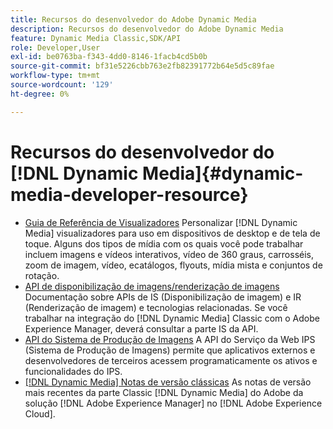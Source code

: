 ```yaml
---
title: Recursos do desenvolvedor do Adobe Dynamic Media
description: Recursos do desenvolvedor do Adobe Dynamic Media
feature: Dynamic Media Classic,SDK/API
role: Developer,User
exl-id: be0763ba-f343-4dd0-8146-1facb4cd5b0b
source-git-commit: bf31e5226cbb763e2fb82391772b64e5d5c89fae
workflow-type: tm+mt
source-wordcount: '129'
ht-degree: 0%

---
```


# Recursos do desenvolvedor do [!DNL Dynamic Media]{#dynamic-media-developer-resource}

* [Guia de Referência de Visualizadores](/help/aem-viewers-ref/homeviewers.md)<!-- (https://experienceleague.adobe.com/docs/dynamic-media-developer-resources/library/homeviewers.html?lang=pt-BR) -->
Personalizar [!DNL Dynamic Media] visualizadores para uso em dispositivos de desktop e de tela de toque. Alguns dos tipos de mídia com os quais você pode trabalhar incluem imagens e vídeos interativos, vídeo de 360 graus, carrosséis, zoom de imagem, vídeo, ecatálogos, flyouts, mídia mista e conjuntos de rotação.
* [API de disponibilização de imagens/renderização de imagens](/help/aem-is-ir-api/homeisir.md)<!-- (https://experienceleague.adobe.com/docs/dynamic-media-developer-resources/image-serving-api/homeisir.html?lang=pt-BR) -->
Documentação sobre APIs de IS (Disponibilização de imagem) e IR (Renderização de imagem) e tecnologias relacionadas. Se você trabalhar na integração do [!DNL Dynamic Media] Classic com o Adobe Experience Manager, deverá consultar a parte IS da API.
* [API do Sistema de Produção de Imagens](/help/aem-ips-api/c-overview.md)
A API do Serviço da Web IPS (Sistema de Produção de Imagens) permite que aplicativos externos e desenvolvedores de terceiros acessem programaticamente os ativos e funcionalidades do IPS.
* [[!DNL Dynamic Media] Notas de versão clássicas](/help/s7-release-notes/s7rn2017.md)
As notas de versão mais recentes da parte Classic [!DNL Dynamic Media] do Adobe da solução [!DNL Adobe Experience Manager] no [!DNL Adobe Experience Cloud].
